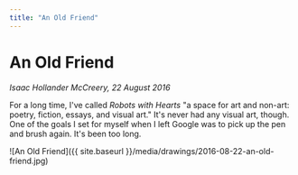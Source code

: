 ```yaml
---
title: "An Old Friend"
---
```


An Old Friend
===

*Isaac Hollander McCreery, 22 August 2016*

For a long time, I've called *Robots with Hearts* "a space for art and non-art: poetry, fiction, essays, and visual art."  It's never had any visual art, though.  One of the goals I set for myself when I left Google was to pick up the pen and brush again.  It's been too long.

![An Old Friend]({{ site.baseurl }}/media/drawings/2016-08-22-an-old-friend.jpg)

